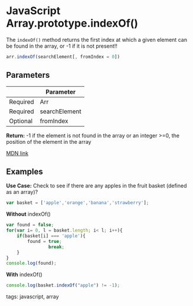 # JavaScript Array.prototype.indexOf()

The `indexOf()` method returns the first index at which a given element can be found in the array, or -1 if it is not present!!

```js
arr.indexOf(searchElement[, fromIndex = 0])
```

## Parameters

|          | Parameter                           |
|----------|-------------------------------------|
| Required | Arr                                 |
| Required | searchElement |
| Optional | fromIndex                             |

**Return:** -1 if the element is not found in the array or an integer >=0, the position of the element in the array

[MDN link](https://developer.mozilla.org/en/docs/Web/JavaScript/Reference/Global_Objects/Array/indexOf)

## Examples
**Use Case:** Check to see if there are any apples in the fruit basket (defined as an array)?
```js
var basket = ['apple','orange','banana','strawberry'];
```
**Without** indexOf()
```js
var found = false;
for(var i= 0, l = basket.length; i< l; i++){
	if(basket[i] === 'apple'){
		found = true;
                break;
	}
}
console.log(found);
```
**With** indexOf()
```js
console.log(basket.indexOf("apple") != -1);
```

tags: javascript, array